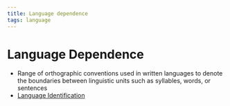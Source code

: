 ```yaml
---
title: Language dependence
tags: language
---
```


# Language Dependence
- Range of orthographic conventions used in written languages to denote the boundaries between linguistic units such as syllables, words, or sentences
- [Language Identification](Language%20Identification.md)






























































































